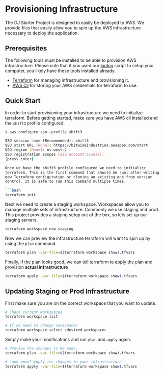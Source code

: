 # Provisioning Infrastructure

The DJ Starter Project is designed to easily be deployed to AWS. We
provide files that easily allow you to spin up the AWS infrastructure
necessary to deploy the application.

## Prerequisites

The following tools must be installed to be able to provision AWS
infrastructure. Please note that if you used our
[laptop](https://github.com/shift3/laptop) script to setup your
computer, you likely have these tools installed already.

- [Terraform](https://www.terraform.io/) for managing infrastructure and
  provisioning it.
- [AWS Cli](https://aws.amazon.com/cli/) for storing your AWS
  credentials for terraform to use.

## Quick Start

In order to start provisioning your infrastructure we need to initialize
terraform. Before getting started, make sure you have AWS cli installed
and the `shift3` profile configured.

```bash
$ aws configure sso--profile shift3

SSO session name (Recommended): shift3
SSO start URL [None]: https://bitwiseindustries.awsapps.com/start
SSO region [None]: us-west-2
SSO registration scopes [sso:account:access]:
(press inter)

Once we have the shift3 profile configured we need to initialize
terraform. This is the first command that should be runl after writing a
new Terraform configuration or cloning an existing one from version
control. It is safe to run this command multiple times.

```bash
terraform init
```

Next we need to create a staging workspace. Workspaces allow you to
manage multiple sets of infrastructure. Commonly we use staging and
prod. This project provides a staging setup out of the box, so lets set
up our staging servers.

```bash
terraform workspace new staging
```

Now we can preview the infrastructure terraform will want to spin up by
using the `plan` command.

```bash
terraform plan -var-file=$(terraform workspace show).tfvars
```

Finally, if the plan looks good, we can tell terraform to apply the plan
and provision **actual infrastructure**

```bash
terraform apply -var-file=$(terraform workspace show).tfvars
```

## Updating Staging or Prod Infrastructure

First make sure you are on the correct workspace that you want to
update.

```bash
# Check current workspaces
terraform workspace list

# If we need to change workspaces
terraform workspace select <desired-workspace>
```

Simply make your modifications and run `plan` and `apply` again.

```bash
# Preview the changes to be made.
terraform plan -var-file=$(terraform workspace show).tfvars

# Look good? Apply the changes to your infrastructure
terraform apply -var-file=$(terraform workspace show).tfvars
```
